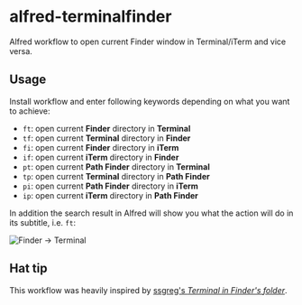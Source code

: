 alfred-terminalfinder
=====================

Alfred workflow to open current Finder window in Terminal/iTerm and vice versa.

Usage
-----

Install workflow and enter following keywords depending on what you want to achieve:

- `ft`: open current **Finder** directory in **Terminal**
- `tf`: open current **Terminal** directory in **Finder**
- `fi`: open current **Finder** directory in **iTerm**
- `if`: open current **iTerm** directory in **Finder**
- `pt`: open current **Path Finder** directory in **Terminal**
- `tp`: open current **Terminal** directory in **Path Finder**
- `pi`: open current **Path Finder** directory in **iTerm**
- `ip`: open current **iTerm** directory in **Path Finder**

In addition the search result in Alfred will show you what the action will do in its subtitle, i.e. `ft`:

![Finder → Terminal](https://raw.github.com/LeEnno/alfred-terminalfinder/master/screenshot_ft.png)

Hat tip
-------

This workflow was heavily inspired by [ssgreg's *Terminal in Finder's folder*](https://github.com/ssgreg/AlfredWorkflows/ "ssgreg/AlfredWorkflows · GitHub").